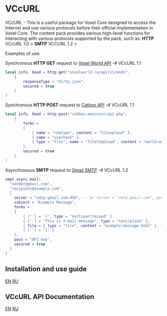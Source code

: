 # VCcURL

VCcURL - This is a useful package for Voxel Core designed to access the Internet and use various protocols before their official implementation in Voxel Core. 
The content pack provides various high-level functions for interacting with various protocols supported by the pack, such as:
**HTTP** VCcURL 1.0 > 
**SMTP** VCCURL 1.2 >
 
Examples of use:

Synchronous **HTTP GET** request to [Voxel World API](https://voxelword.ru/api)
-# VCcURL 1.1
```lua
local info, head = http.get("voxelworld.ru/api/v1/mods",
	{
		responseType = "dirty_json",
		secured = true
	}
)
```

Synchronous **HTTP POST** request to [Catbox API](https://catbox.moe/tools.php)
-# VCcURL 1.1
```lua
local info, head = http.post("catbox.moe/user/api.php",
	{
		forms =
		{
			{ name = "reqtype", content = "fileupload" },
			{ name = "userhash" },
			{ type = "file", name = "fileToUpload", content = "world:world.json" }
		},
		secured = true
	}
)
```

Asynchronous **SMTP** request to [Gmail SMTP](https://smtp.gmail.com)
-# VCcURL 1.2
```lua
smpt.async.mail(
  "sender@gmail.com",
  "recipient@example.com",
  {
    server = "smtp.gmail.com:456", -- or server = "smtp.gmail.com", port = 456
    subject = "Example Message",
    forms =
    {
        { [''] = '(', type = "multipart/mixed" }
        { [''] = "This is a mail message", type = "text/plain" },
        { file = { type = "file", content = "example:message.html" }, type = "text/html", encoder = "base64" }
        { [''] = ')' }
    },
    pass = "API key",
    secured = true
  }
)
```

## Installation and use guide
[EN](docs/en/install&usage.md) 
[RU](docs/ru/install&usage.md)

## VCcURL API Documentation
[EN](docs/en/dev.md) 
[RU](docs/ru/dev.md)
